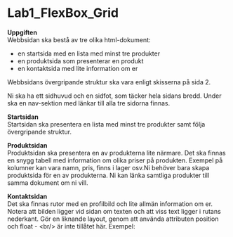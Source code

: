 # Lab1_FlexBox_Grid

<b>Uppgiften</b><br/>
Webbsidan ska bestå av tre olika html-dokument: 
- en startsida med en lista med minst tre
produkter 
- en produktsida som presenterar en produkt 
- en kontaktsida med lite information
om er

Webbsidans övergripande struktur ska vara enligt skisserna på sida 2. 

Ni ska ha ett sidhuvud och en sidfot, som täcker hela sidans bredd. Under ska en nav-sektion med länkar till alla tre
sidorna finnas.

<b>Startsidan</b><br/>
Startsidan ska presentera en lista med minst tre produkter samt följa övergripande struktur.

<b>Produktsidan</b><br/>
Produktsidan ska presentera en av produkterna lite närmare. Det ska finnas en snygg tabell
med information om olika priser på produkten. Exempel på kolumner kan vara namn, pris, finns i
lager osv.Ni behöver bara skapa produktsida för en av produkterna. Ni kan länka samtliga
produkter till samma dokument om ni vill.

<b>Kontaktsidan</b><br/>
Det ska finnas rutor med en profilbild och lite allmän information om er. Notera att bilden ligger
vid sidan om texten och att viss text ligger i rutans nederkant. Gör en liknande layout, genom att
använda attributen position och float - &lt;br/&gt; är inte tillåtet här. Exempel:

